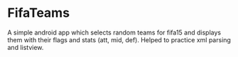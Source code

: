FifaTeams
=========

A simple android app which selects random teams for fifa15 and displays them with their flags and stats (att, mid, def). 
Helped to practice xml parsing and listview.

